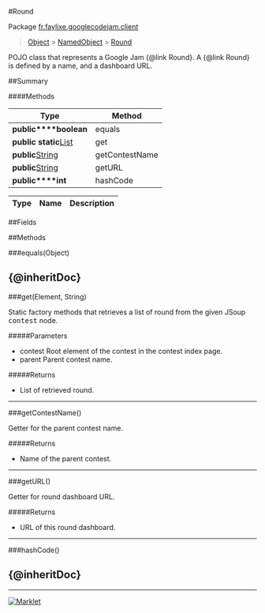 #Round

Package [fr.faylixe.googlecodejam.client](README.md)<br>
> [Object](../../../ava/lang/Object.md) > [NamedObject](common/NamedObject.md) > [Round](Round.md)

<p>POJO class that represents a Google Jam {@link Round}.
 A {@link Round} is defined by a name, and a dashboard
 URL.</p>

##Summary

####Methods

Type | Method
 --- | --- 
**public****boolean** | equals
**public static**[List](../../../ava/util/List.md) | get
**public**[String](../../../ava/lang/String.md) | getContestName
**public**[String](../../../ava/lang/String.md) | getURL
**public****int** | hashCode

Type | Name | Description
 --- | --- | --- 


##Fields


##Methods

###equals(Object)


{@inheritDoc}
---
###get(Element, String)


<p>Static factory methods that retrieves a list of round
 from the given JSoup <tt>contest</tt> node.</p>
#####Parameters


* contest Root element of the contest in the contest index page.
* parent Parent contest name.

#####Returns


* List of retrieved round.

---
###getContestName()


<p>Getter for the parent contest name.</p>
#####Returns


* Name of the parent contest.

---
###getURL()


<p>Getter for round dashboard URL.</p>
#####Returns


* URL of this round dashboard.

---
###hashCode()


{@inheritDoc}
---
---
[![Marklet](https://img.shields.io/badge/Generated%20by-Marklet-green.svg)](https://github.com/Faylixe/marklet)